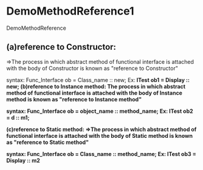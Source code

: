 # DemoMethodReference1
DemoMethodReference 
## (a)reference to Constructor:
=&gt;The process in which abstract method of functional interface
is attached with the body of Constructor is known as &quot;reference
to Constructor&quot;

syntax:
Func_Interface ob = Class_name :: new;
Ex:<b>
ITest ob1 = Display :: new;<b>
(b)reference to Instance method:
The process in which abstract method of functional interface
is attached with the body of Instance method is known as
&quot;reference to Instance method&quot;

syntax:<b>
Func_Interface ob = object_name :: method_name;<b>
Ex:<b>
ITest ob2 = d :: m1;<b>

(c)reference to Static method:
=&gt;The process in which abstract method of functional interface
is attached with the body of Static method is known as
&quot;reference to Static method&quot;

syntax:
Func_Interface ob = Class_name :: method_name;
Ex:
ITest ob3 = Display :: m2
